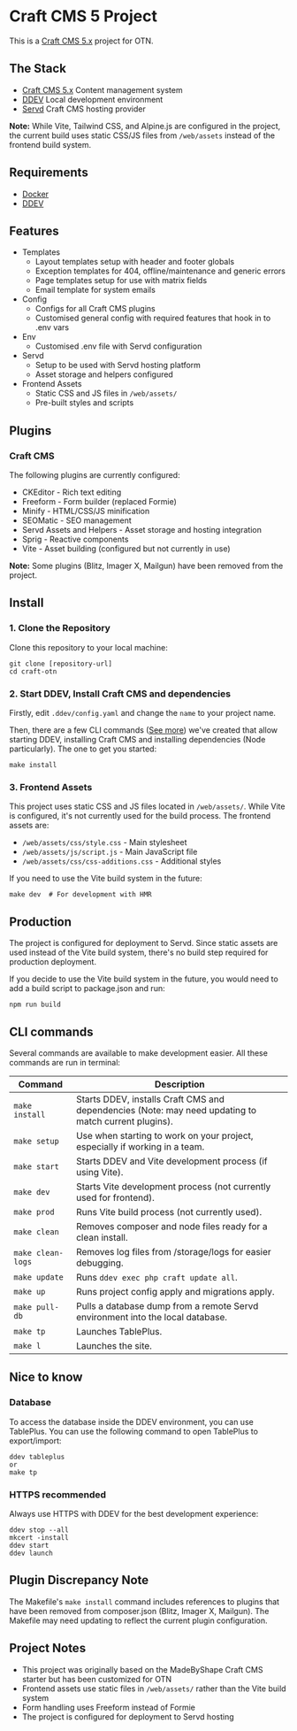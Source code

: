 # Craft CMS 5 Project

This is a [Craft CMS 5.x](https://github.com/craftcms/cms) project for OTN.

## The Stack

- [Craft CMS 5.x](https://craftcms.com) Content management system
- [DDEV](https://ddev.com) Local development environment
- [Servd](https://servd.host) Craft CMS hosting provider

**Note:** While Vite, Tailwind CSS, and Alpine.js are configured in the project, the current build uses static CSS/JS files from `/web/assets` instead of the frontend build system.

## Requirements

- [Docker](https://www.docker.com)
- [DDEV](https://ddev.com)

## Features

- Templates
    - Layout templates setup with header and footer globals
    - Exception templates for 404, offline/maintenance and generic errors
    - Page templates setup for use with matrix fields
    - Email template for system emails
- Config
    - Configs for all Craft CMS plugins
    - Customised general config with required features that hook in to .env vars
- Env
    - Customised .env file with Servd configuration
- Servd
    - Setup to be used with Servd hosting platform
    - Asset storage and helpers configured
- Frontend Assets
    - Static CSS and JS files in `/web/assets/`
    - Pre-built styles and scripts

## Plugins

### Craft CMS

The following plugins are currently configured:

- CKEditor - Rich text editing
- Freeform - Form builder (replaced Formie)
- Minify - HTML/CSS/JS minification
- SEOMatic - SEO management
- Servd Assets and Helpers - Asset storage and hosting integration
- Sprig - Reactive components
- Vite - Asset building (configured but not currently in use)

**Note:** Some plugins (Blitz, Imager X, Mailgun) have been removed from the project.

## Install

### 1. Clone the Repository

Clone this repository to your local machine:

```shell
git clone [repository-url]
cd craft-otn
```

### 2. Start DDEV, Install Craft CMS and dependencies

Firstly, edit `.ddev/config.yaml` and change the `name` to your project name.

Then, there are a few CLI commands ([See more](#cli-commands)) we've created that allow starting DDEV, installing Craft CMS and installing dependencies (Node particularly). The one to get you started:

```shell
make install
```

### 3. Frontend Assets

This project uses static CSS and JS files located in `/web/assets/`. While Vite is configured, it's not currently used for the build process. The frontend assets are:

- `/web/assets/css/style.css` - Main stylesheet
- `/web/assets/js/script.js` - Main JavaScript file
- `/web/assets/css/css-additions.css` - Additional styles

If you need to use the Vite build system in the future:

```shell
make dev  # For development with HMR
```

## Production

The project is configured for deployment to Servd. Since static assets are used instead of the Vite build system, there's no build step required for production deployment. 

If you decide to use the Vite build system in the future, you would need to add a build script to package.json and run:

```shell
npm run build
```

## CLI commands

Several commands are available to make development easier. All these commands are run in terminal:

| Command | Description |
| -------- | ------- |
| `make install` | Starts DDEV, installs Craft CMS and dependencies (Note: may need updating to match current plugins). |
| `make setup` | Use when starting to work on your project, especially if working in a team. |
| `make start` | Starts DDEV and Vite development process (if using Vite). |
| `make dev` | Starts Vite development process (not currently used for frontend). |
| `make prod` | Runs Vite build process (not currently used). |
| `make clean` | Removes composer and node files ready for a clean install. |
| `make clean-logs` | Removes log files from /storage/logs for easier debugging. |
| `make update` | Runs `ddev exec php craft update all`. |
| `make up` | Runs project config apply and migrations apply. |
| `make pull-db` | Pulls a database dump from a remote Servd environment into the local database. |
| `make tp` | Launches TablePlus. |
| `make l` | Launches the site. |

## Nice to know

### Database

To access the database inside the DDEV environment, you can use TablePlus. You can use the following command to open TablePlus to export/import:

```shell
ddev tableplus 
or 
make tp
```

### HTTPS recommended

Always use HTTPS with DDEV for the best development experience:

```shell
ddev stop --all
mkcert -install
ddev start
ddev launch
```

## Plugin Discrepancy Note

The Makefile's `make install` command includes references to plugins that have been removed from composer.json (Blitz, Imager X, Mailgun). The Makefile may need updating to reflect the current plugin configuration.

## Project Notes

- This project was originally based on the MadeByShape Craft CMS starter but has been customized for OTN
- Frontend assets use static files in `/web/assets/` rather than the Vite build system
- Form handling uses Freeform instead of Formie
- The project is configured for deployment to Servd hosting
